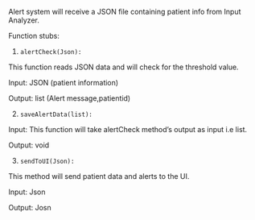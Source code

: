 Alert system will receive a JSON file containing patient info from Input Analyzer.

 

Function stubs:

1.     alertCheck(Json):

This function reads JSON data and will check for the threshold value.

Input: JSON (patient information)

Output: list (Alert message,patientid)

2.     saveAlertData(list):

Input: This function will take alertCheck method’s output as input i.e list.

Output: void

3.     sendToUI(Json):

This method will send patient data and alerts to the UI.

Input: Json

Output: Josn

